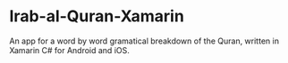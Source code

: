 # Irab-al-Quran-Xamarin
An app for a word by word gramatical breakdown of the Quran, written in Xamarin C# for Android and iOS.
